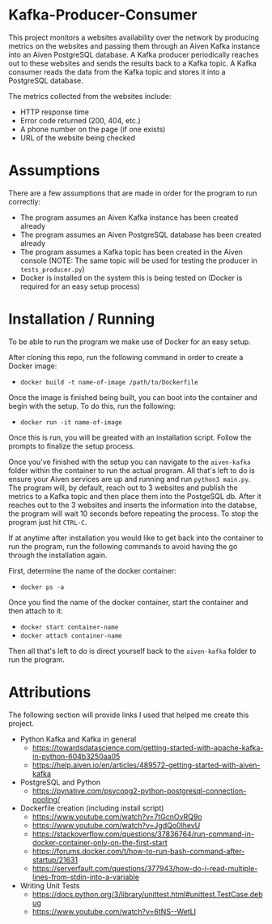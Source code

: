 # Kafka-Producer-Consumer

This project monitors a websites availability over the network by producing metrics on the websites and passing them through an Aiven Kafka instance into an Aiven PostgreSQL database. A Kafka producer periodically reaches out to these websites and sends the results back to a Kafka topic. A Kafka consumer reads the data from the Kafka topic and stores it into a PostgreSQL database.

The metrics collected from the websites include:
* HTTP response time
* Error code returned (200, 404, etc.)
* A phone number on the page (if one exists)
* URL of the website being checked

# Assumptions

There are a few assumptions that are made in order for the program to run correctly:
* The program assumes an Aiven Kafka instance has been created already
* The program assumes an Aiven PostgreSQL database has been created already
* The program assumes a Kafka topic has been created in the Aiven console (NOTE: The same topic will be used for testing the producer in `tests_producer.py`)
* Docker is installed on the system this is being tested on (Docker is required for an easy setup process)

# Installation / Running

To be able to run the program we make use of Docker for an easy setup.

After cloning this repo, run the following command in order to create a Docker image:
* `docker build -t name-of-image /path/to/Dockerfile`

Once the image is finished being built, you can boot into the container and begin with the setup. To do this, run the following:
* `docker run -it name-of-image`

Once this is run, you will be greated with an installation script. Follow the prompts to finalize the setup process.

Once you've finished with the setup you can navigate to the `aiven-kafka` folder within the container to run the actual program. All that's left to do is ensure your Aiven services are up and running and run `python3 main.py`. The program will, by default, reach out to 3 websites and publish the metrics to a Kafka topic and then place them into the PostgeSQL db. After it reaches out to the 3 websites and inserts the information into the databse, the program will wait 10 seconds before repeating the process. To stop the program just hit `CTRL-C`.

If at anytime after installation you would like to get back into the container to run the program, run the following commands to avoid having the go through the installation again.

First, determine the name of the docker container:
* `docker ps -a`

Once you find the name of the docker container, start the container and then attach to it:
* `docker start container-name`
* `docker attach container-name`

Then all that's left to do is direct yourself back to the `aiven-kafka` folder to run the program.

# Attributions

The following section will provide links I used that helped me create this project.
* Python Kafka and Kafka in general
  * https://towardsdatascience.com/getting-started-with-apache-kafka-in-python-604b3250aa05
  * https://help.aiven.io/en/articles/489572-getting-started-with-aiven-kafka
* PostgreSQL and Python
  * https://pynative.com/psycopg2-python-postgresql-connection-pooling/
* Dockerfile creation (including install script)
  * https://www.youtube.com/watch?v=7tGcnOvRQ9o
  * https://www.youtube.com/watch?v=JgdQo0lhevU
  * https://stackoverflow.com/questions/37836764/run-command-in-docker-container-only-on-the-first-start
  * https://forums.docker.com/t/how-to-run-bash-command-after-startup/21631
  * https://serverfault.com/questions/377943/how-do-i-read-multiple-lines-from-stdin-into-a-variable
* Writing Unit Tests
  * https://docs.python.org/3/library/unittest.html#unittest.TestCase.debug
  * https://www.youtube.com/watch?v=6tNS--WetLI
  


